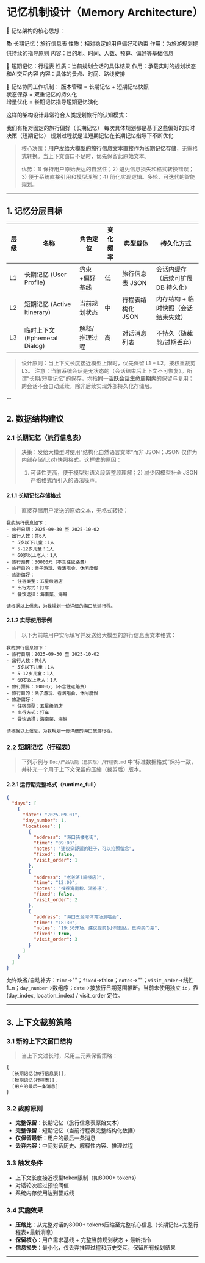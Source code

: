 # 记忆机制设计（Memory Architecture）


🧠 记忆架构的核心思想：

📚 长期记忆：旅行信息表
性质：相对稳定的用户偏好和约束
作用：为旅游规划提供持续的指导原则
内容：目的地、时间、人数、预算、偏好等基础信息


🧩 短期记忆：行程表
性质：当前规划会话的具体结果
作用：承载实时的规划状态和AI交互内容
内容：具体的景点、时间、路线安排


🔄 记忆协同工作机制：
版本管理 = 长期记忆 + 短期记忆快照  
状态保存 = 双重记忆的持久化   
增量优化 = 长期记忆指导短期记忆演化  

这样的架构设计非常符合人类规划旅行的认知模式：

我们有相对固定的旅行偏好（长期记忆）
每次具体规划都是基于这些偏好的实时决策（短期记忆）
规划过程就是让短期记忆在长期记忆指导下不断优化


> 核心决策：**用户发给大模型的旅行信息文本直接作为长期记忆存储**，无需格式转换。当上下文窗口不足时，优先保留此原始文本。
> 
> 优势：1) 保持用户原始表达的自然性；2) 避免信息损失和格式转换错误；3) 便于系统直接引用和模型理解；4) 简化实现逻辑。多轮、可迭代的智能规划。
---

## 1. 记忆分层目标
| 层级 | 名称 | 角色定位 | 变化频率 | 典型载体 | 持久化方式 |
|------|------|----------|----------|----------|------------|
| L1 | 长期记忆 (User Profile) | 约束+偏好基线 | 低 | 旅行信息表 JSON | 会话内缓存（后续可扩展 DB 持久化） |
| L2 | 短期记忆 (Active Itinerary) | 当前规划状态 | 中 | 行程表结构化 JSON | 内存结构 + 临时快照（会话结束失效） |
| L3 | 临时上下文 (Ephemeral Dialog) | 解释/推理过程 | 高 | 对话消息列表 | 不持久（随裁剪/过期丢弃） |

> 设计原则：当上下文长度接近模型上限时，优先保留 L1 + L2，按权重裁剪 L3。
> 注意：当前系统会话是无状态的（会话结束后上下文不可恢复）。所谓“长期/短期记忆”的保存，均指**同一活跃会话生命周期内**的保留与复用；跨会话不会自动延续，除非后续实现外部持久化存储层。


--

## 2. 数据结构建议
### 2.1 长期记忆（旅行信息表）
> 决策：发给大模型时使用“结构化自然语言文本”而非 JSON；JSON 仅作为内部存储/比对/快照格式。这样做的原因：
> 1) 可读性更高，便于模型对语义段落整段理解；2) 减少因模型补全 JSON 严格格式而引入的语法噪声。

#### 2.1.1 长期记忆存储格式
> 直接存储用户发送的原始文本，无格式转换：

```
我的旅行信息如下：
- 旅行日期：2025-09-30 至 2025-10-02  
- 出行人数：共6人
  * 5岁以下儿童：1人
  * 5-12岁儿童：1人
  * 60岁以上老人：1人
- 旅行预算：30000元（不含往返路费）
- 旅行目的：亲子游玩、看演唱会、休闲度假
- 旅游偏好：
  * 住宿类型：五星级酒店
  * 出行方式：打车
  * 餐饮选择：海南菜、海鲜

请根据以上信息，为我规划一份详细的海口旅游行程。
```

#### 2.1.2 实际使用示例
> 以下为前端用户实际填写并发送给大模型的旅行信息表文本格式：

```
我的旅行信息如下：
- 旅行日期：2025-09-30 至 2025-10-02
- 出行人数：共6人
  * 5岁以下儿童：1人
  * 5-12岁儿童：1人
  * 60岁以上老人：1人
- 旅行预算：30000元（不含往返路费）
- 旅行目的：亲子游玩、看演唱会、休闲度假
- 旅游偏好：
  * 住宿类型：五星级酒店
  * 出行方式：打车
  * 餐饮选择：海南菜、海鲜

请根据以上信息，为我规划一份详细的海口旅游行程。
```




### 2.2 短期记忆（行程表）
> 下列示例与 `Doc/产品功能（已实现）/行程表.md` 中“标准数据格式”保持一致，并补充一个用于上下文保留的压缩（裁剪后）版本。

#### 2.2.1 运行期完整格式（runtime_full）
```json
{
  "days": [
    {
      "date": "2025-09-01",
      "day_number": 1,
      "locations": [
        {
          "address": "海口骑楼老街",
          "time": "09:00",
          "notes": "建议穿舒适的鞋子，可以拍照留念",
          "fixed": false,
          "visit_order": 1
        },
        {
          "address": "老爸茶(骑楼店)",
          "time": "12:00",
          "notes": "推荐海南粉、清补凉",
          "fixed": false,
          "visit_order": 2
        },
        {
          "address": "海口五源河体育场演唱会",
          "time": "18:30",
          "notes": "19:30开场，建议提前1小时到达。已购买门票",
          "fixed": true,
          "visit_order": 3
        }
      ]
    }
  ]
}
```
允许缺省/自动补齐：`time`→""；`fixed`→false；`notes`→""；`visit_order`→线性1..n；`day_number`→数组序；`date`→按旅行日期范围推断。当前未使用独立 `id`，靠 (day_index, location_index) / visit_order 定位。



---

## 3. 上下文裁剪策略

### 3.1 新的上下文窗口结构
> 当上下文过长时，采用三元素保留策略：

```
{
  [长期记忆(旅行信息表)], 
  [短期记忆(行程表)], 
  [用户的最后一条消息]
}
```

### 3.2 裁剪原则
- **完整保留**：长期记忆（旅行信息表原始文本）
- **完整保留**：短期记忆（当前行程表完整结构化数据）
- **仅保留最新**：用户的最后一条消息
- **丢弃内容**：中间对话历史、解释性内容、推理过程

### 3.3 触发条件
- 上下文长度接近模型token限制（如8000+ tokens）
- 对话轮次超过预设阈值
- 系统内存使用达到警戒线

### 3.4 实施效果
- **压缩比**：从完整对话的8000+ tokens压缩至完整核心信息（长期记忆+完整行程表+最新消息）
- **保留核心**：用户需求基线 + 完整当前规划状态 + 最新指令
- **信息损失**：最小化，仅丢弃推理过程和历史交互，保留所有规划结果

---

